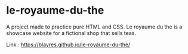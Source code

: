 # le-royaume-du-the

A project made to practice pure HTML and CSS. 
Le royaume du the is a showcase website for a fictional shop that sells teas.

Link : https://blayres.github.io/le-royaume-du-the/
